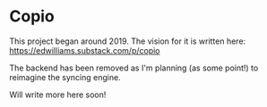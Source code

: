 # Copio

This project began around 2019. The vision for it is written here: https://edwilliams.substack.com/p/copio

The backend has been removed as I'm planning (as some point!) to reimagine the syncing engine.

Will write more here soon!
